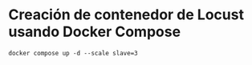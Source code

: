 # Creación de contenedor de Locust usando Docker Compose

```
docker compose up -d --scale slave=3
```
